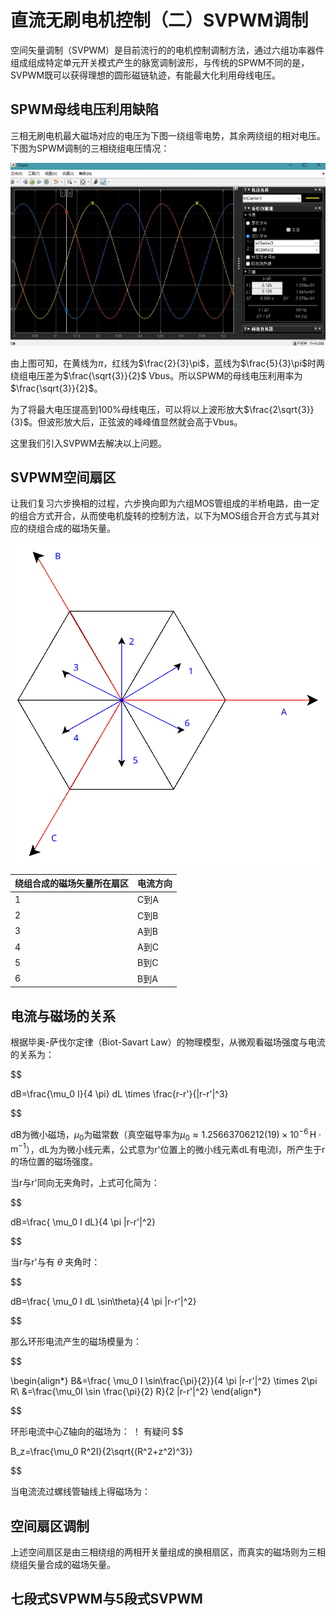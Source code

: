 # 直流无刷电机控制（二）SVPWM调制

空间矢量调制（SVPWM）是目前流行的的电机控制调制方法，通过六组功率器件组成组成特定单元开关模式产生的脉宽调制波形，与传统的SPWM不同的是，SVPWM既可以获得理想的圆形磁链轨迹，有能最大化利用母线电压。

## SPWM母线电压利用缺陷

三相无刷电机最大磁场对应的电压为下图一绕组零电势，其余两绕组的相对电压。下图为SPWM调制的三相绕组电压情况：

<center>

![SPWM](../image/240801/SPWM.jpg)

</center>

由上图可知，在黄线为$\pi$，红线为$\frac{2}{3}\pi$，蓝线为$\frac{5}{3}\pi$时两绕组电压差为$\frac{\sqrt{3}}{2}$ Vbus。所以SPWM的母线电压利用率为$\frac{\sqrt{3}}{2}$。

为了将最大电压提高到100%母线电压，可以将以上波形放大$\frac{2\sqrt{3}}{3}$。但波形放大后，正弦波的峰峰值显然就会高于Vbus。

这里我们引入SVPWM去解决以上问题。

<!-- $$

\begin{align*}
\sin w&=sin(w+\frac{2}{3}\pi)\\
w&=\frac{\pi}{6}
\end{align*}

$$

可得$\frac{\pi}{6}+\frac{2}{3}k\pi$时，SPWM三相最大值周期。同理可得$\frac{\pi}{3}+\frac{\pi}{6}+\frac{2}{3}k\pi$即$\frac{\pi}{2}+\frac{2}{3}k\pi$。

SVPWM(Space Vector Pulse Width Modulation)相较于与SPWM(Sinusoidal Pulse Width Modulation)的区别与优势：

||SVPWM|SPWM|
|-|-|-|
|调制波形|马鞍波形|正弦波形|
|理想母线电压利用率|1|$\frac{\sqrt{3}}{2}$|
|调制方法|空间扇区判断调制|变频变压调制| -->

## SVPWM空间扇区

让我们复习六步换相的过程，六步换向即为六组MOS管组成的半桥电路，由一定的组合方式开合，从而使电机旋转的控制方法，以下为MOS组合开合方式与其对应的绕组合成的磁场矢量。

![空间扇区](../image/240801/六步分区.svg)

|绕组合成的磁场矢量所在扇区|电流方向|
|-|-|
|1|C到A|
|2|C到B|
|3|A到B|
|4|A到C|
|5|B到C|
|6|B到A|

## 电流与磁场的关系

根据毕奥-萨伐尔定律（Biot-Savart Law）的物理模型，从微观看磁场强度与电流的关系为：

$$

dB=\frac{\mu_0 I}{4 \pi} dL \times \frac{r-r'}{|r-r'|^3}

$$

dB为微小磁场，$\mu_0$为磁常数（真空磁导率为${\displaystyle \mu _{0}\approx 1.25663706212(19)\times 10^{-6}\,{\textrm {H}}\cdot {\textrm {m}}^{-1}}$），dL为为微小线元素，公式意为r'位置上的微小线元素dL有电流I，所产生于r的场位置的磁场强度。

当r与r'同向无夹角时，上式可化简为：

$$

dB=\frac{ \mu_0 I dL}{4 \pi |r-r'|^2}

$$

当r与r'与有 $\theta$ 夹角时：

$$

dB=\frac{ \mu_0 I dL \sin\theta}{4 \pi |r-r'|^2}

$$

那么环形电流产生的磁场模量为：

$$

\begin{align*}
B&=\frac{ \mu_0 I \sin\frac{\pi}{2}}{4 \pi |r-r'|^2} \times 2\pi R\\
&=\frac{\mu_0I \sin \frac{\pi}{2} R}{2 |r-r'|^2}
\end{align*}

$$

环形电流中心Z轴向的磁场为：
！ 有疑问
$$

B_z=\frac{\mu_0 R^2I}{2\sqrt{(R^2+z^2)^3}}


$$

当电流流过螺线管轴线上得磁场为：

## 空间扇区调制

上述空间扇区是由三相绕组的两相开关量组成的换相扇区，而真实的磁场则为三相绕组矢量合成的磁场矢量。

## 七段式SVPWM与5段式SVPWM
